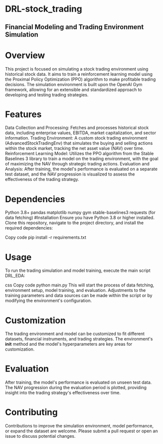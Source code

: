 # DRL-stock_trading
## Financial Modeling and Trading Environment Simulation
# Overview
This project is focused on simulating a stock trading environment using historical stock data. It aims to train a reinforcement learning model using the Proximal Policy Optimization (PPO) algorithm to make profitable trading decisions. The simulation environment is built upon the OpenAI Gym framework, allowing for an extensible and standardized approach to developing and testing trading strategies.

# Features
Data Collection and Processing: Fetches and processes historical stock data, including enterprise values, EBITDA, market capitalization, and sector information.
Trading Environment: A custom stock trading environment (AdvancedStockTradingEnv) that simulates the buying and selling actions within the stock market, tracking the net asset value (NAV) over time.
Reinforcement Learning Model: Utilizes the PPO algorithm from the Stable Baselines 3 library to train a model on the trading environment, with the goal of maximizing the NAV through strategic trading actions.
Evaluation and Analysis: After training, the model's performance is evaluated on a separate test dataset, and the NAV progression is visualized to assess the effectiveness of the trading strategy.
# Dependencies
Python 3.8+
pandas
matplotlib
numpy
gym
stable-baselines3
requests (for data fetching)
#Installation
Ensure you have Python 3.8 or higher installed. Clone this repository, navigate to the project directory, and install the required dependencies:

Copy code
pip install -r requirements.txt
# Usage
To run the trading simulation and model training, execute the main script DRL_EDA:

css
Copy code
python main.py
This will start the process of data fetching, environment setup, model training, and evaluation. Adjustments to the training parameters and data sources can be made within the script or by modifying the environment's configuration.

# Customization
The trading environment and model can be customized to fit different datasets, financial instruments, and trading strategies. The environment's __init__ method and the model's hyperparameters are key areas for customization.

# Evaluation
After training, the model's performance is evaluated on unseen test data. The NAV progression during the evaluation period is plotted, providing insight into the trading strategy's effectiveness over time.

# Contributing
Contributions to improve the simulation environment, model performance, or expand the dataset are welcome. Please submit a pull request or open an issue to discuss potential changes.

